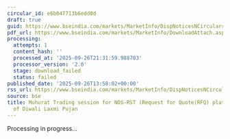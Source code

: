 ```yaml
---
circular_id: e6b047713b6edd0d
draft: true
guid: https://www.bseindia.com/markets/MarketInfo/DispNoticesNCirculars.aspx?Noticeid={3345F2A4-E3A4-472A-AA49-CD7FA36783B4}&noticeno=20250926-65&dt=09/26/2025&icount=65&totcount=76&flag=0
pdf_url: https://www.bseindia.com/markets/MarketInfo/DownloadAttach.aspx?id=20250926-65&attachedId=
processing:
  attempts: 1
  content_hash: ''
  processed_at: '2025-09-26T21:31:59.988703'
  processor_version: '2.0'
  stage: download_failed
  status: failed
published_date: '2025-09-26T13:58:02+00:00'
rss_url: https://www.bseindia.com/markets/MarketInfo/DispNoticesNCirculars.aspx?Noticeid={3345F2A4-E3A4-472A-AA49-CD7FA36783B4}&noticeno=20250926-65&dt=09/26/2025&icount=65&totcount=76&flag=0
source: bse
title: Muhurat Trading session for NDS-RST (Request for Quote(RFQ) platform on account
  of Diwali Laxmi Pujan
---
```


Processing in progress...